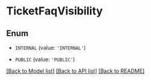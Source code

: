 # TicketFaqVisibility


## Enum

* `INTERNAL` (value: `'INTERNAL'`)

* `PUBLIC` (value: `'PUBLIC'`)

[[Back to Model list]](../README.md#documentation-for-models) [[Back to API list]](../README.md#documentation-for-api-endpoints) [[Back to README]](../README.md)


